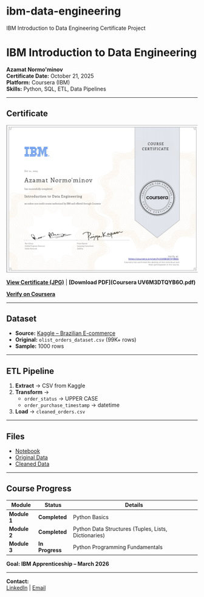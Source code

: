 # ibm-data-engineering
IBM Introduction to Data Engineering Certificate Project
# IBM Introduction to Data Engineering

**Azamat Normo'minov**  
**Certificate Date:** October 21, 2025  
**Platform:** Coursera (IBM)  
**Skills:** Python, SQL, ETL, Data Pipelines

---

## Certificate
![IBM Certificate](Certificate.jpg)

**[View Certificate (JPG)](certificate.jpg)** | **[Download PDF](Coursera UV6M3DTQYB6O.pdf)**

**[Verify on Coursera](https://coursera.org/verify/UV6M3DTQYB6O)**

---

## Dataset
- **Source:** [Kaggle – Brazilian E-commerce](https://kaggle.com/datasets/olistbr/brazilian-ecommerce)  
- **Original:** `olist_orders_dataset.csv` (99K+ rows)  
- **Sample:** 1000 rows

---

## ETL Pipeline
1. **Extract** → CSV from Kaggle  
2. **Transform** →  
   - `order_status` → UPPER CASE  
   - `order_purchase_timestamp` → datetime  
3. **Load** → `cleaned_orders.csv`

---

## Files
- [Notebook](simple_data_cleaner.ipynb)  
- [Original Data](olist_orders_dataset.csv)  
- [Cleaned Data](cleaned_orders.csv)

---

## Course Progress

| Module | Status | Details |
|--------|--------|-------|
| **Module 1** | **Completed** | Python Basics |
| **Module 2** | **Completed** | Python Data Structures (Tuples, Lists, Dictionaries) |
| **Module 3** | **In Progress** | Python Programming Fundamentals |

**Goal: IBM Apprenticeship – March 2026**

---

**Contact:**  
[LinkedIn]([https://linkedin.com/in/azamatnorm](https://www.linkedin.com/in/%D0%B0%D0%B7%D0%B0%D0%BC%D0%B0%D1%82-%D0%BD%D0%BE%D1%80%D0%BC%D1%83%D0%BC%D0%B8%D0%BD%D0%BE%D0%B2-260a92238/)) | [Email](a.normuminov1985@gmail.com)
